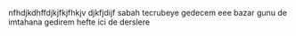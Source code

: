 nfhdjkdhffdjkjfkjfhkjv
djkfjdijf
sabah tecrubeye gedecem eee
bazar gunu de imtahana gedirem 
hefte ici de derslere
